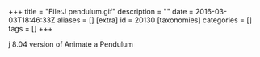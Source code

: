 +++
title = "File:J pendulum.gif"
description = ""
date = 2016-03-03T18:46:33Z
aliases = []
[extra]
id = 20130
[taxonomies]
categories = []
tags = []
+++

j 8.04 version of Animate a Pendulum
